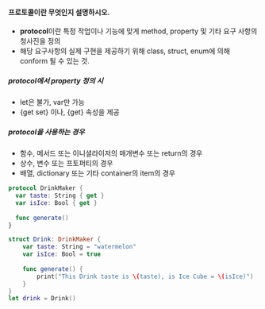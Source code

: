 #### 프로토콜이란 무엇인지 설명하시오.

- **protocol**이란 특정 작업이나 기능에 맞게 method, property 및 기타 요구 사항의 청사진을 정의
- 해당 요구사항의 실제 구현을 제공하기 위해 class, struct, enum에 의해 conform 될 수 있는 것.



##### protocol에서 property 정의 시

- let은 불가, var만 가능
- {get set} 이나, {get} 속성을 제공



##### protocol을 사용하는 경우 

- 함수, 메서드 또는 이니셜라이저의 매개변수 또는 return의 경우
- 상수, 변수 또는 프토퍼티의 경우
- 배열, dictionary 또는 기타 container의 item의 경우



```swift
protocol DrinkMaker {
  var taste: String { get }
  var isIce: Bool { get }
  
  func generate()
}

struct Drink: DrinkMaker {
    var taste: String = "watermelon"
    var isIce: Bool = true
    
    func generate() {
        print("This Drink taste is \(taste), is Ice Cube = \(isIce)")
    }
}
let drink = Drink()
```



#### 